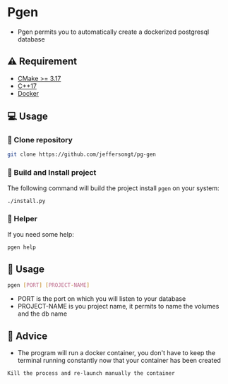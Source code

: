 # Pgen

- Pgen permits you to automatically create a dockerized postgresql database

## :warning: Requirement

- [CMake >= 3.17](https://cmake.org/download/)
- [C++17](https://en.cppreference.com/w/cpp/17)
- [Docker](https://www.docker.com)

## :computer: Usage

### :rocket: Clone repository

```sh
git clone https://github.com/jeffersongt/pg-gen
```

### :hammer: Build and Install project

The following command will build the project install `pgen` on your system:

```sh
./install.py
```

### :wrench: Helper

If you need some help:

```sh
pgen help
```

## :hammer: Usage

```sh
pgen [PORT] [PROJECT-NAME]
```

- PORT is the port on which you will listen to your database
- PROJECT-NAME is you project name, it permits to name the volumes and the db name

## 📎 Advice

- The program will run a docker container, you don't have to keep the terminal running constantly now that your container has been created

```sh
Kill the process and re-launch manually the container
```
